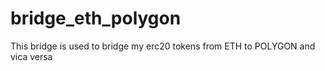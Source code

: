 # bridge_eth_polygon
This bridge is used to bridge my erc20 tokens from ETH to POLYGON and vica versa
